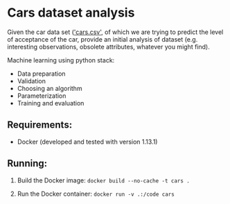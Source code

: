 # Cars dataset analysis

Given the car data set (['cars.csv']('cars.csv'), of which we are trying to predict the level of acceptance of the car, provide an initial analysis of dataset (e.g. interesting observations, obsolete attributes, whatever you might find).

Machine learning using python stack:
* Data preparation
* Validation
* Choosing an algorithm
* Parameterization
* Training and evaluation

## Requirements:
* Docker (developed and tested with version 1.13.1)

## Running:
1) Build the Docker image: `docker build --no-cache -t cars .`

2) Run the Docker container: `docker run -v .:/code cars`
